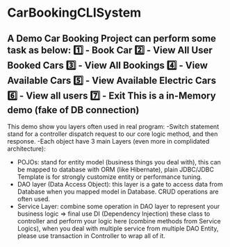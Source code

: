 # CarBookingCLISystem

A Demo Car Booking Project can perform some task as below:
1️⃣ - Book Car
2️⃣ - View All User Booked Cars
3️⃣ - View All Bookings
4️⃣ - View Available Cars
5️⃣ - View Available Electric Cars
6️⃣ - View all users
7️⃣ - Exit
This is a in-Memory demo (fake of DB connection) 
---
This demo show you layers often used in real program:
-Switch statement stand for a controller dispatch request to our core logic method, and then response.
-Each object have 3 main Layers (even more in complidated architecture):
+ POJOs: stand for entity model (business things you deal with), this can be mapped to database with ORM (like Hibernate), plain JDBC/JDBC Template is for strongly customize entity or performance tuning.
+ DAO layer (Data Access Object): this layer is a gate to access data from Database when you mapped model in Database. CRUD operations are often used.
+ Service Layer: combine some operation in DAO layer to represent your business logic
=> final use DI (Dependency Injection) these class to controller and perform your logic here (combine methods from Service Logics), when you deal with multiple service from multiple DAO Entity, please use transaction in Controller to wrap all of it.
